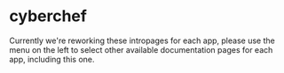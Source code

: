 # cyberchef

Currently we're reworking these intropages for each app, please use the menu on the left to select other available documentation pages for each app, including this one.
